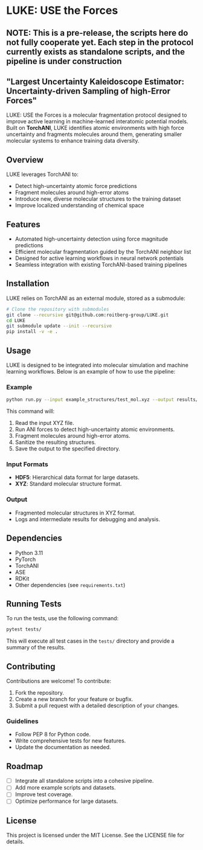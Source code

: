 # LUKE: USE the Forces

## NOTE: This is a pre-release, the scripts here do not fully cooperate yet. Each step in the protocol currently exists as standalone scripts, and the pipeline is under construction

## "Largest Uncertainty Kaleidoscope Estimator: Uncertainty-driven Sampling of high-Error Forces"

LUKE: USE the Forces is a molecular fragmentation protocol designed to improve active learning in machine-learned interatomic potential models. Built on **TorchANI**, LUKE identifies atomic environments with high force uncertainty and fragments molecules around them, generating smaller molecular systems to enhance training data diversity.

## Overview

LUKE leverages TorchANI to:

- Detect high-uncertainty atomic force predictions
- Fragment molecules around high-error atoms
- Introduce new, diverse molecular structures to the training dataset
- Improve localized understanding of chemical space

## Features

- Automated high-uncertainty detection using force magnitude predictions
- Efficient molecular fragmentation guided by the TorchANI neighbor list
- Designed for active learning workflows in neural network potentials
- Seamless integration with existing TorchANI-based training pipelines

## Installation

LUKE relies on TorchANI as an external module, stored as a submodule:

```bash
# Clone the repository with submodules
git clone --recursive git@github.com:roitberg-group/LUKE.git
cd LUKE
git submodule update --init --recursive
pip install -v -e .
```

## Usage

LUKE is designed to be integrated into molecular simulation and machine learning workflows. Below is an example of how to use the pipeline:

### Example

```bash
python run.py --input example_structures/test_mol.xyz --output results/
```

This command will:

1. Read the input XYZ file.
2. Run ANI forces to detect high-uncertainty atomic environments.
3. Fragment molecules around high-error atoms.
4. Sanitize the resulting structures.
5. Save the output to the specified directory.

### Input Formats

- **HDF5**: Hierarchical data format for large datasets.
- **XYZ**: Standard molecular structure format.

### Output

- Fragmented molecular structures in XYZ format.
- Logs and intermediate results for debugging and analysis.

## Dependencies

- Python 3.11
- PyTorch
- TorchANI
- ASE
- RDKit
- Other dependencies (see `requirements.txt`)

## Running Tests

To run the tests, use the following command:

```bash
pytest tests/
```

This will execute all test cases in the `tests/` directory and provide a summary of the results.

## Contributing

Contributions are welcome! To contribute:

1. Fork the repository.
2. Create a new branch for your feature or bugfix.
3. Submit a pull request with a detailed description of your changes.

### Guidelines

- Follow PEP 8 for Python code.
- Write comprehensive tests for new features.
- Update the documentation as needed.

## Roadmap

- [ ] Integrate all standalone scripts into a cohesive pipeline.
- [ ] Add more example scripts and datasets.
- [ ] Improve test coverage.
- [ ] Optimize performance for large datasets.

## License

This project is licensed under the MIT License. See the LICENSE file for details.
